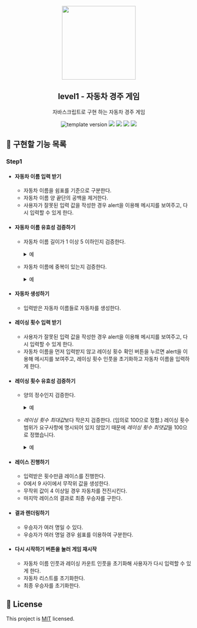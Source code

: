 <p align="middle" >
  <img width="200px;" src="https://user-images.githubusercontent.com/50367798/106415730-2645a280-6493-11eb-876c-ef7172652261.png"/>
</p>
<h2 align="middle">level1 - 자동차 경주 게임</h2>
<p align="middle">자바스크립트로 구현 하는 자동차 경주 게임</p>
<p align="middle">
  <img src="https://img.shields.io/badge/version-1.0.0-blue?style=flat-square" alt="template version"/>
  <img src="https://img.shields.io/badge/language-html-red.svg?style=flat-square"/>
  <img src="https://img.shields.io/badge/language-css-blue.svg?style=flat-square"/>
  <img src="https://img.shields.io/badge/language-js-yellow.svg?style=flat-square"/>
  <img src="https://img.shields.io/badge/license-MIT-brightgreen.svg?style=flat-square"/>
</p>

## 🎯 구현할 기능 목록

### Step1

- #### 자동차 이름 입력 받기

  - 자동차 이름을 쉼표를 기준으로 구분한다.
  - 자동차 이름 양 끝단의 공백을 제거한다.
  - 사용자가 잘못된 입력 값을 작성한 경우 alert을 이용해 메시지를 보여주고, 다시 입력할 수 있게 한다.

- #### 자동차 이름 유효성 검증하기

  - 자동차 이름 길이가 1 이상 5 이하인지 검증한다.

      <details>
      <summary>예</summary>
      입력받은 문자열: "김, 이,박 , , 최 정 "
      >> 자동차 이름 배열: ["김", "이", "박", <span style="background:skyblue">""</span>, "최 정"]
      파싱한 문자열: " 가운데 공백 "<br>
      양 공백 제거 후: "가운데 공백"<br>
      >> 이름 길이: <span style="background:skyblue">6</span>
      </details>

  - 자동차 이름에 중복이 있는지 검증한다.

      <details>
      <summary>예</summary>
      입력받은 문자열: "김, 김, 이"<br>
      자동차 이름 배열: [<span style="background:skyblue">"김"</span>, <span style="background:skyblue">"김"</span>, "이"]<br>
      </details>

- #### 자동차 생성하기

  - 입력받은 자동차 이름들로 자동차를 생성한다.

- #### 레이싱 횟수 입력 받기

  - 사용자가 잘못된 입력 값을 작성한 경우 alert을 이용해 메시지를 보여주고, 다시 입력할 수 있게 한다.
  - 자동차 이름을 먼저 입력받지 않고 레이싱 횟수 확인 버튼을 누르면 alert을 이용해 메시지를 보여주고, 레이싱 횟수 인풋을 초기화하고 자동차 이름을 입력하게 한다.

- #### 레이싱 횟수 유효성 검증하기

  - 양의 정수인지 검증한다.

      <details>
      <summary>예</summary>
      입력받은 문자열: "10.2" <br>
      >> 양의 정수 아님 <br>
      입력받은 문자열: "0" <br>
      >> 양의 정수 아님 <br>
      입력받은 문자열: "-1" <br>
      >> 양의 정수 아님 <br>
      </details>

  - *레이싱 횟수 최대값*보다 작은지 검증한다. (임의로 100으로 정함.)
    레이싱 횟수 범위가 요구사항에 명시되어 있지 않았기 때문에 *레이싱 횟수 최댓값*을 100으로 정했습니다.

      <details>
      <summary>예</summary>
      입력받은 문자열: "999"<br>
      >> 100보다 큼<br>
      </details>

- #### 레이스 진행하기

  - 입력받은 횟수만큼 레이스를 진행한다.
  - 0에서 9 사이에서 무작위 값을 생성한다.
  - 무작위 값이 4 이상일 경우 자동차를 전진시킨다.
  - 마지막 레이스의 결과로 최종 우승자를 구한다.

- #### 결과 렌더링하기

  - 우승자가 여러 명일 수 있다.
  - 우승자가 여러 명일 경우 쉼표를 이용하여 구분한다.

- #### 다시 시작하기 버튼을 눌러 게임 재시작

  - 자동차 이름 인풋과 레이싱 카운트 인풋을 초기화해 사용자가 다시 입력할 수 있게 한다.
  - 자동차 리스트를 초기화한다.
  - 최종 우승자를 초기화한다.

## 📝 License

This project is [MIT](https://github.com/woowacourse/javascript-racingcar/blob/main/LICENSE) licensed.
